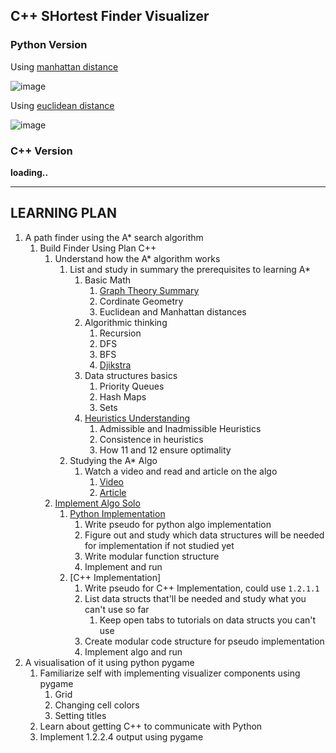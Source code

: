 ## C++ SHortest Finder Visualizer

### Python Version

Using [manhattan distance](https://www.datacamp.com/tutorial/manhattan-distance) 

![image](https://github.com/user-attachments/assets/498eedd2-6187-4936-9748-c6cc1cf59660)



Using [euclidean distance](https://www.cuemath.com/euclidean-distance-formula/) 

![image](https://github.com/user-attachments/assets/18964423-116b-4ed8-82be-e46b344bbc4e)


### C++ Version

**loading..**


---

## LEARNING PLAN

1. A path finder using the A* search algorithm
	1. Build Finder Using Plan C++
		1. Understand how the A* algorithm works
			1. List and study in summary the prerequisites to learning A*
				1. Basic Math
					1. [Graph Theory Summary](https://www.redblobgames.com/pathfinding/grids/graphs.html)
					2. Cordinate Geometry
					3. Euclidean and Manhattan distances
				2. Algorithmic thinking
					1. Recursion
					2. DFS
					3. BFS
					4. [Djikstra](https://www.redblobgames.com/pathfinding/a-star/implementation.html#python-dijkstra)
				3. Data structures basics
					1. Priority Queues
					2. Hash Maps
					3. Sets
				4. [Heuristics Understanding](https://theory.stanford.edu/~amitp/GameProgramming/Heuristics.html)
					1. Admissible and Inadmissible Heuristics
					2. Consistence in heuristics
					3. How 11 and 12 ensure optimality
			2. Studying the A* Algo
				1. Watch a video and read and article on the algo
					1. [Video](https://www.youtube.com/watch?v=6TsL96NAZCo) 
					2. [Article](https://www.redblobgames.com/pathfinding/a-star/introduction.html)
		2. [Implement Algo Solo](https://www.redblobgames.com/pathfinding/a-star/implementation.html)
			1. [Python Implementation](https://www.redblobgames.com/pathfinding/a-star/implementation.html#python)
				1. Write pseudo for python algo implementation
				2. Figure out and study which data structures will be needed for implementation if not studied yet
				3. Write modular function structure
				4. Implement and run
			2. [C++ Implementation]
				1. Write pseudo for C++ Implementation, could use `1.2.1.1`
				2. List data structs that'll be needed and study what you can't use so far
					1. Keep open tabs to tutorials on data structs you can't use
				3. Create modular code structure for pseudo implementation
				4. Implement algo and run
2. A visualisation of it using python pygame
	1. Familiarize self with implementing visualizer components using pygame
		1. Grid
		2. Changing cell colors
		3. Setting titles
	2. Learn about getting C++ to communicate with Python
	3. Implement 1.2.2.4 output using pygame


